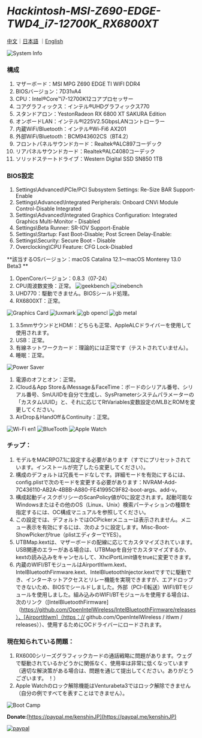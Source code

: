 # *Hackintosh-MSI-Z690-EDGE-TWD4_i7-12700K_RX6800XT*

[中文](https://github.com/igarashikenshin/Hackintosh-MSI-Z690-EDGE-TWD4_i7-12700K_RX6800XT/blob/main/README.md)｜[日本語](https://github.com/igarashikenshin/Hackintosh-MSI-Z690-EDGE-TWD4_i7-12700K_RX6800XT/blob/main/README_JP.md)
｜[English](https://github.com/igarashikenshin/Hackintosh-MSI-Z690-EDGE-TWD4_i7-12700K_RX6800XT/blob/main/README_EN.md)

![System Info](https://s2.loli.net/2022/07/25/hD79bWJiNMklTj4.png)


### 構成
1. マザーボード：MSI MPG Z690 EDGE TI WIFI DDR4
1. BIOSバージョン：7D31vA4
1. CPU：Intel®Core™i7-12700K12コアプロセッサー
1. コアグラフィックス：インテル®UHDグラフィックス770
1. スタンドアロン：YestonRadeon RX 6800 XT SAKURA Edition
1. オンボードLAN：インテル®I225V2.5GbpsLANコントローラー
1. 内蔵WiFi/Bluetooth：インテル®Wi-Fi6 AX201
1. 外部WiFi/Bluetooth：BCM943602CS（BT4.2）
1. フロントパネルサウンドカード：Realtek®ALC897コーデック
1. リアパネルサウンドカード：Realtek®ALC4080コーデック
1. ソリッドステートドライブ：Western Digital SSD SN850 1TB

### BIOS設定
1. Settings\Advanced\PCIe/PCI Subsystem Settings: Re-Size BAR Support-Enable
2. Settings\Advanced\Integrated Peripherals: Onboard CNVi Module Control-Disable Integrated
3. Settings\Advanced\Integrated Graphics Configuration: Integrated Graphics Multi-Monitor - Disabled
4. Settings\Beta Runner: SR-IOV Support-Enable
5. Settings\Startup: Fast Boot-Disable; Post Screen Delay-Enable:
6. Settings\Security: Secure Boot - Disable
7. Overclocking\CPU Feature: CFG Lock-Disabled

**該当するOSバージョン：macOS Catalina 12.1〜macOS Monterey 13.0 Beta3 **

1. OpenCoreバージョン：0.8.3（07-24）
1. CPU周波数変換：正常。
![geekbench](https://s2.loli.net/2022/06/13/vaGD3hfLCPKyoWj.png)
![cinebench](https://s2.loli.net/2022/06/13/TRtelkENgL1po3w.png)
1. UHD770：駆動できません。BIOSシールド処理。
1. RX6800XT：正常。

![Graphics Card](https://s2.loli.net/2022/07/25/IQXPB19CTHoJmcu.png)
![luxmark](https://s2.loli.net/2022/06/13/LgwxrvnWoph5fG6.png)
![gb opencl](https://s2.loli.net/2022/06/13/RTPGSE2O18n3Bf4.png)
![gb metal](https://s2.loli.net/2022/06/13/AYNQjR6FtUkhcCH.png)

1. 3.5mmサウンドとHDMI：どちらも正常、AppleALCドライバーを使用して使用されます。
1. USB：正常。
1. 有線ネットワークカード：理論的には正常です（テストされていません）。
1. 睡眠：正常。

![Power Saver](https://s2.loli.net/2022/06/13/7s6Ujidx2kOuNeI.png)

1. 電源のオフとオン：正常。
1. iCloud＆App Store＆iMessage＆FaceTime：ボードのシリアル番号、シリアル番号、SmUUIDを自分で生成し、SysPrameterシステムパラメーターの「カスタムUUID」と、それに応じてRtVariables変数設定のMLBとROMを変更してください。
1. AirDrop＆HandOff＆Continuity：正常。

![Wi-Fi en1](https://s2.loli.net/2022/06/13/iOyQp4lwjPUYzb5.png)
![BlueTooth](https://s2.loli.net/2022/06/13/X8wAmyiP2YfzMBc.png)
![Apple Watch](https://s2.loli.net/2022/06/13/DNup3iCf1nJ49Zr.png)

### チップ：

1. モデルをMACRPO7.1に設定する必要があります（すでにプリセットされています。インストールが完了したら変更してください）。
1. 構成のデフォルトは冗長モードなしです。詳細モードを有効にするには、config.plistで次のモードを変更する必要があります：NVRAM-Add-7C436110-AB2A-4BBB-A880-FE41995C9F82-boot-args、add-v。
1. 構成起動ディスクポリシーのScanPolicy値が0に設定されます。起動可能なWindowsまたはその他のOS（Linux、Unix）検索パーティションの種類を指定するには、OC構成マニュアルを参照してください。
1. この設定では、デフォルトではOCPickerメニューは表示されません。メニュー表示を有効にするには、次のように設定します。Misc-Boot-ShowPickerがtrue（plistエディターでYES）。
1. UTBMap.kextは、マザーボードの配線に応じてカスタマイズされています。USB関連のエラーがある場合は、UTBMapを自分でカスタマイズするか、kextの読み込みをキャンセルして、XhciPortLimit値をtrueに変更できます。
1. 内蔵のWIFI/BTモジュールはAirportItlwm.kext、IntelBluetoothFirmware.kext、IntelBluetoothInjector.kextですでに駆動でき、インターネットアクセスとリレー機能を実現できますが、エアドロップできないため、BIOSでシールドしました。外部（PCI-E転送）WIFI/BTモジュールを使用しました。組み込みのWIFI/BTモジュールを使用する場合は、次のリンク（[IntelBluetoothFirmware]（https://github.com/OpenIntelWireless/IntelBluetoothFirmware/releases）、[AirportItlwm]（https：// github.com/OpenIntelWireless / itlwm / releases））、使用するためにOCドライバーにロードされます。

### 現在知られている問題：

1. RX6000シリーズグラフィックカードの通話戦略に問題があります。ウェグで駆動されているかどうかに関係なく、使用率は非常に低くなっています（適切な解決策がある場合は、問題を通じて提出してください。ありがとうございます。 ！）
1. Apple Watchのロック解除機能はVenturabeta3ではロック解除できません（自分の例ですべてを表すことはできません）。


![Boot Camp](https://s2.loli.net/2022/06/13/xAI8DQGXvZyFqwS.png)

**Donate:**[https://paypal.me/kenshinJP](https://paypal.me/kenshinJP)


[![paypal](https://www.paypalobjects.com/en_US/i/btn/btn_donateCC_LG.gif)](https://paypal.me/kenshinJP)
